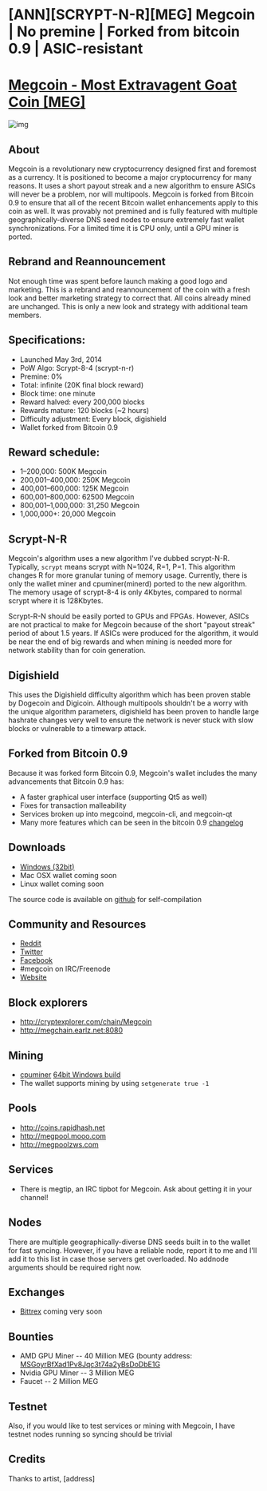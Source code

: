 # [ANN][SCRYPT-N-R][MEG] Megcoin | No premine | Forked from bitcoin 0.9 | ASIC-resistant

# [Megcoin - Most Extravagent Goat Coin [MEG]](http://megcoin.com)

![img](http://i.imgur.com/0wcPCvq.png)


## About

Megcoin is a revolutionary new cryptocurrency designed first and foremost as a currency. It is positioned to become a major cryptocurrency for many reasons. It uses a short payout streak and a new algorithm to ensure ASICs will never be a problem, nor will multipools. Megcoin is forked from Bitcoin 0.9 to ensure that all of the recent Bitcoin wallet enhancements apply to this coin as well. It was provably not premined and is fully featured with multiple geographically-diverse DNS seed nodes to ensure extremely fast wallet synchronizations. For a limited time it is CPU only, until a GPU miner is ported.

## Rebrand and Reannouncement

Not enough time was spent before launch making a good logo and marketing. This is a rebrand and reannouncement of the coin with a fresh look and better marketing strategy to correct that. All coins already mined are unchanged. This is only a new look and strategy with additional team members.

## Specifications:

* Launched May 3rd, 2014
* PoW Algo: Scrypt-8-4 (scrypt-n-r)
* Premine: 0%
* Total: infinite (20K final block reward)
* Block time: one minute
* Reward halved: every 200,000 blocks
* Rewards mature: 120 blocks (~2 hours)
* Difficulty adjustment: Every block, digishield
* Wallet forked from Bitcoin 0.9

## Reward schedule:

* 1–200,000: 500K Megcoin 
* 200,001–400,000: 250K Megcoin
* 400,001–600,000: 125K Megcoin
* 600,001–800,000: 62500 Megcoin
* 800,001–1,000,000: 31,250 Megcoin
* 1,000,000+: 20,000 Megcoin

## Scrypt-N-R

Megcoin's algorithm uses a new algorithm I've dubbed scrypt-N-R. Typically, `scrypt` means scrypt with N=1024, R=1, P=1. This algorithm changes R for more granular tuning of memory usage. Currently, there is only the wallet miner and cpuminer(minerd) ported to the new algorithm. The memory usage of scrypt-8-4 is only 4Kbytes, compared to normal scrypt where it is 128Kbytes. 

Scrypt-R-N should be easily ported to GPUs and FPGAs. However, ASICs are not practical to make for Megcoin because of the short "payout streak" period of about 1.5 years. If ASICs were produced for the algorithm, it would be near the end of big rewards and when mining is needed more for network stability than for coin generation. 

## Digishield

This uses the Digishield difficulty algorithm which has been proven stable by Dogecoin and Digicoin. Although multipools shouldn't be a worry with the unique algorithm parameters, digishield has been proven to handle large hashrate changes very well to ensure the network is never stuck with slow blocks or vulnerable to a timewarp attack.

## Forked from Bitcoin 0.9

Because it was forked form Bitcoin 0.9, Megcoin's wallet includes the many advancements that Bitcoin 0.9 has:

* A faster graphical user interface (supporting Qt5 as well)
* Fixes for transaction malleability
* Services broken up into megcoind, megcoin-cli, and megcoin-qt
* Many more features which can be seen in the bitcoin 0.9 [changelog](https://bitcoin.org/bin/0.9.0/README.txt)

## Downloads

* [Windows (32bit)](http://earlz.net/static/megcoin1.0win32.zip)
* Mac OSX wallet coming soon
* Linux wallet coming soon 

The source code is available on [github](https://github.com/Megcoin/megcoin) for self-compilation

## Community and Resources

* [Reddit](http://www.reddit.com/r/megcoin)
* [Twitter](http://twitter.com/megcoindev)
* [Facebook](http://facebook.com/megcoincrypto)
* #megcoin on IRC/Freenode
* [Website](http://megcoin.com)


## Block explorers

* http://cryptexplorer.com/chain/Megcoin
* http://megchain.earlz.net:8080

## Mining

* [cpuminer](https://bitbucket.org/earlz/megcpuminer) [64bit Windows build](http://earlz.net/static/megcpuminer_win64.zip)
* The wallet supports mining by using `setgenerate true -1`

## Pools

* http://coins.rapidhash.net
* http://megpool.mooo.com
* http://megpoolzws.com

## Services

* There is megtip, an IRC tipbot for Megcoin. Ask about getting it in your channel! 

## Nodes

There are multiple geographically-diverse DNS seeds built in to the wallet for fast syncing. However, if you have a reliable node, report it to me and I'll add it to this list in case those servers get overloaded. No addnode arguments should be required right now.

## Exchanges

* [Bittrex](http://bittrex.com) coming very soon

## Bounties

* AMD GPU Miner -- 40 Million MEG (bounty address: [MSGoyrBfXad1Pv8Jqc3t74a2yBsDoDbE1G](http://cryptexplorer.com/address/MSGoyrBfXad1Pv8Jqc3t74a2yBsDoDbE1G)
* Nvidia GPU Miner -- 3 Million MEG
* Faucet -- 2 Million MEG

## Testnet

Also, if you would like to test services or mining with Megcoin, I have testnet nodes running so syncing should be trivial

## Credits

Thanks to artist, [address]